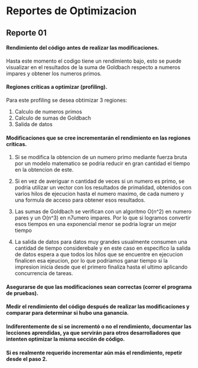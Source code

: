 # Reportes de Optimizacion

## Reporte 01

#### Rendimiento del código antes de realizar las modificaciones.

Hasta este momento el codigo tiene un rendimiento bajo, esto se puede visualizar en
el resultados de la suma de Goldbach respecto a numeros impares y obtener los
numeros primos.

#### Regiones críticas a optimizar (profiling).

Para este profiling se desea obtimizar 3 regiones:

1. Calculo de numeros primos
2. Calculo de sumas de Goldbach
3. Salida de datos

#### Modificaciones que se cree incrementarán el rendimiento en las regiones críticas.

1. Si se modifica la obtencion de un numero primo mediante fuerza bruta
por un modelo matematico se podria reducir en gran cantidad el tiempo en la obtencion
de este.

2. Si en vez de averiguar n cantidad de veces si un numero es primo, se podria utilizar un vector
con los resultados de primalidad, obtenidos con varios hilos de ejecucion hasta el numero maximo,
de cada numero y una formula de acceso para obtener esos resultados.

3. Las sumas de Goldbach se verifican con un algoritmo O(n^2) en numero pares y un O(n^3) en
n7umero impares. Por lo que si logramos convertir esos tiempos en una exponencial menor se podria
lograr un mejor tiempo

4. La salida de datos para datos muy grandes usualmente consumen una cantidad de tiempo considerebale
y en este caso en especifico la salida de datos espera a que todos los hilos que se encuentre en
ejecucion finalicen esa ejeucion, por lo que podriamos ganar tiempo si la impresion inicia desde que
el primero finaliza hasta el ultimo aplicando concurrencia de tareas.

#### Asegurarse de que las modificaciones sean correctas (correr el programa de pruebas).



#### Medir el rendimiento del código después de realizar las modificaciones y comparar para determinar si hubo una ganancia.



#### Indiferentemente de si se incrementó o no el rendimiento, documentar las lecciones aprendidas, ya que servirán para otros desarrolladores que intenten optimizar la misma sección de código.



#### Si es realmente requerido incrementar aún más el rendimiento, repetir desde el paso 2.


